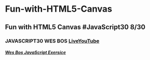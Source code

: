 # Fun-with-HTML5-Canvas
## Fun with HTML5 Canvas  #JavaScript30 8/30
### JAVASCRIPT30 WES BOS [Live](https://artanmerko.github.io/Fun-with-HTML5-Canvas/)[YouTube](https://www.youtube.com/watch?v=zaz9gLI-Xac&list=PLu8EoSxDXHP6CGK4YVJhL_VWetA865GOH&index=8)


##### [Wes Bos JavaScript Exersice](https://javascript30.com/)
